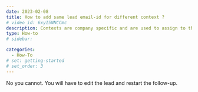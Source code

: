 ```yaml
---
date: 2023-02-08
title: How to add same lead email-id for different context ?
# video_id: 6xyI5NNCCmc
description: Contexts are company specific and are used to assign to the leads with specfic intentions.
type: How-to
# sidebar:

categories:
  - How-To
# set: getting-started
# set_order: 3
---
```

No you cannot. You will have to edit the lead and restart the follow-up.